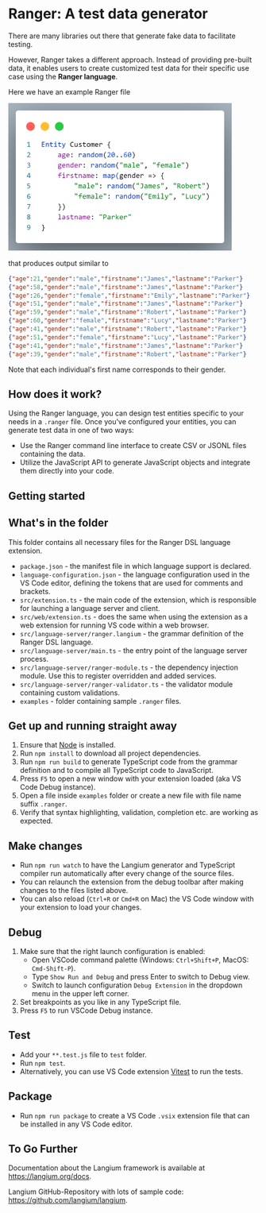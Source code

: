 # Ranger: A test data generator

There are many libraries out there that generate fake data to facilitate testing.

However, Ranger takes a different approach.
Instead of providing pre-built data, it enables users to create customized test data for their specific use case using the **Ranger language**.

Here we have an example Ranger file

<!-- markdownlint-disable MD033 -->
<img src="./images/customer.png" alt="Example Ranger file" width="450"/>

that produces output similar to

```json
{"age":21,"gender":"male","firstname":"James","lastname":"Parker"}
{"age":58,"gender":"male","firstname":"James","lastname":"Parker"}
{"age":26,"gender":"female","firstname":"Emily","lastname":"Parker"}
{"age":51,"gender":"male","firstname":"James","lastname":"Parker"}
{"age":59,"gender":"male","firstname":"Robert","lastname":"Parker"}
{"age":60,"gender":"female","firstname":"Lucy","lastname":"Parker"}
{"age":41,"gender":"male","firstname":"Robert","lastname":"Parker"}
{"age":51,"gender":"female","firstname":"Lucy","lastname":"Parker"}
{"age":41,"gender":"male","firstname":"James","lastname":"Parker"}
{"age":39,"gender":"male","firstname":"Robert","lastname":"Parker"}
```

Note that each individual's first name corresponds to their gender.

## How does it work?

Using the Ranger language, you can design test entities specific to your needs in a `.ranger` file. Once you've configured your entities, you can generate test data in one of two ways:

* Use the Ranger command line interface to create CSV or JSONL files containing the data.
* Utilize the JavaScript API to generate JavaScript objects and integrate them directly into your code.

## Getting started



## What's in the folder

This folder contains all necessary files for the Ranger DSL language extension.

* `package.json` - the manifest file in which language support is declared.
* `language-configuration.json` - the language configuration used in the VS Code editor, defining the tokens that are used for comments and brackets.
* `src/extension.ts` - the main code of the extension, which is responsible for launching a language server and client.
* `src/web/extension.ts` - does the same when using the extension as a web extension for running VS code within a web browser.
* `src/language-server/ranger.langium` - the grammar definition of the Ranger DSL language.
* `src/language-server/main.ts` - the entry point of the language server process.
* `src/language-server/ranger-module.ts` - the dependency injection module. Use this to register overridden and added services.
* `src/language-server/ranger-validator.ts` - the validator module containing custom validations.
* `examples` - folder containing sample `.ranger` files.

## Get up and running straight away

1. Ensure that [Node](https://nodejs.org/en/download/) is installed.
2. Run `npm install` to download all project dependencies.
3. Run `npm run build` to generate TypeScript code from the grammar definition and to compile all TypeScript code to JavaScript.
4. Press `F5` to open a new window with your extension loaded (aka VS Code Debug instance).
5. Open a file inside `examples` folder or create a new file with file name suffix `.ranger`.
6. Verify that syntax highlighting, validation, completion etc. are working as expected.

## Make changes

* Run `npm run watch` to have the Langium generator and TypeScript compiler run automatically after every change of the source files.
* You can relaunch the extension from the debug toolbar after making changes to the files listed above.
* You can also reload (`Ctrl+R` or `Cmd+R` on Mac) the VS Code window with your extension to load your changes.

## Debug

1. Make sure that the right launch configuration is enabled:
   * Open VSCode command palette (Windows: `Ctrl+Shift+P`, MacOS: `Cmd-Shift-P`).
   * Type `Show Run and Debug` and press Enter to switch to Debug view.
   * Switch to launch configuration `Debug Extension` in the dropdown menu in the upper left corner.
2. Set breakpoints as you like in any TypeScript file.
3. Press `F5` to run VSCode Debug instance.

## Test

* Add your `**.test.js` file to `test` folder.
* Run `npm test`.
* Alternatively, you can use VS Code extension [Vitest](https://marketplace.visualstudio.com/items?itemName=ZixuanChen.vitest-explorer) to run the tests.

## Package

* Run `npm run package` to create a VS Code `.vsix` extension file that can be installed in any VS Code editor.

## To Go Further

Documentation about the Langium framework is available at <https://langium.org/docs>.

Langium GitHub-Repository with lots of sample code: <https://github.com/langium/langium>.

